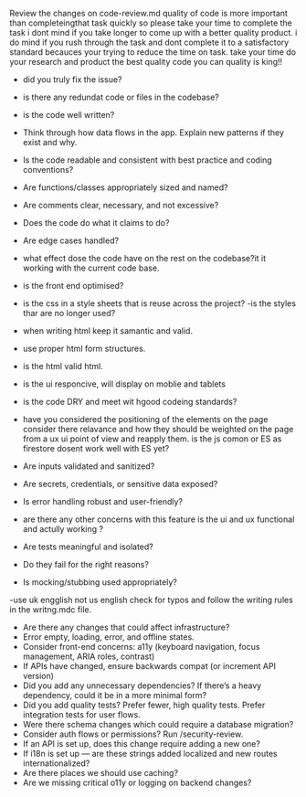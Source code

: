 Review the changes on code-review.md
quality of code is more important than completeingthat task quickly so please take your time to complete the task i dont mind if you take longer to come up with a better quality product. i do mind if you rush through the task and dont complete it to a satisfactory standard becauces your trying to reduce the time on task. take your time do your research and product the best quality code you can quality is king!!
- did you truly fix the issue?
- is there any redundat code or files in the codebase?
- is the code well written?
- Think through how data flows in the app. Explain new patterns if they exist and why.

- Is the code readable and consistent with best practice and coding conventions?
- Are functions/classes appropriately sized and named?
- Are comments clear, necessary, and not excessive?

- Does the code do what it claims to do?
- Are edge cases handled?
- what effect dose the code have on the rest on the codebase?it it working with the current code base.
- is the front end optimised? 
- is the css in a style sheets that is reuse across the project? 
-is the styles thar are no longer used?
- when writing html keep it samantic and valid.
- use proper html form structures.
- is the html valid html.
- is the ui responcive, will display on moblie and tablets
- is the code DRY and meet wit hgood codeing standards?

- have you considered the positioning of the elements on the page consider there relavance and how they should be weighted on the page  from a ux ui point of view and reapply them. 
is the js comon or ES as firestore dosent work well with ES yet?

- Are inputs validated and sanitized?
- Are secrets, credentials, or sensitive data exposed?
- Is error handling robust and user-friendly?
- are there any other concerns with this feature is the ui and ux functional and actully working ?
- Are tests meaningful and isolated?
- Do they fail for the right reasons?
- Is mocking/stubbing used appropriately?

-use uk engglish not us english check for typos and follow the writing rules in the writng.mdc file.


- Are there any changes that could affect infrastructure?
- Error empty, loading, error, and offline states.
- Consider front-end concerns: a11y (keyboard navigation, focus management, ARIA roles, contrast)
- If APIs have changed, ensure backwards compat (or increment API version)
- Did you add any unnecessary dependencies? If there’s a heavy dependency, could it be in a more minimal form?
- Did you add quality tests? Prefer fewer, high quality tests. Prefer integration tests for user flows.
- Were there schema changes which could require a database migration?
- Consider auth flows or permissions? Run /security-review.
- If an API is set up, does this change require adding a new one?
- If i18n is set up — are these strings added localized and new routes internationalized?
- Are there places we should use caching?
- Are we missing critical o11y or logging on backend changes?